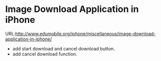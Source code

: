 Image Download Application in iPhone
=====

URL:http://www.edumobile.org/iphone/miscellaneous/image-download-application-in-iphone/

* add start download and cancel download button.
* add cancel download function.
